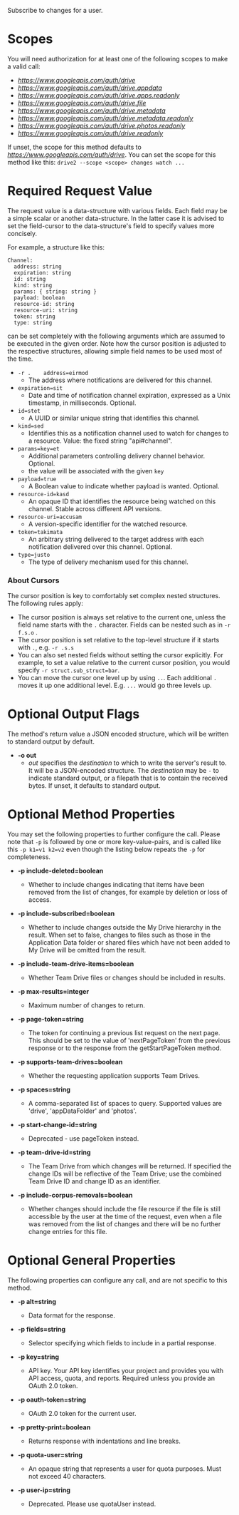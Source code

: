 Subscribe to changes for a user.
# Scopes

You will need authorization for at least one of the following scopes to make a valid call:

* *https://www.googleapis.com/auth/drive*
* *https://www.googleapis.com/auth/drive.appdata*
* *https://www.googleapis.com/auth/drive.apps.readonly*
* *https://www.googleapis.com/auth/drive.file*
* *https://www.googleapis.com/auth/drive.metadata*
* *https://www.googleapis.com/auth/drive.metadata.readonly*
* *https://www.googleapis.com/auth/drive.photos.readonly*
* *https://www.googleapis.com/auth/drive.readonly*

If unset, the scope for this method defaults to *https://www.googleapis.com/auth/drive*.
You can set the scope for this method like this: `drive2 --scope <scope> changes watch ...`
# Required Request Value

The request value is a data-structure with various fields. Each field may be a simple scalar or another data-structure.
In the latter case it is advised to set the field-cursor to the data-structure's field to specify values more concisely.

For example, a structure like this:
```
Channel:
  address: string
  expiration: string
  id: string
  kind: string
  params: { string: string }
  payload: boolean
  resource-id: string
  resource-uri: string
  token: string
  type: string

```

can be set completely with the following arguments which are assumed to be executed in the given order. Note how the cursor position is adjusted to the respective structures, allowing simple field names to be used most of the time.

* `-r .    address=eirmod`
    - The address where notifications are delivered for this channel.
* `expiration=sit`
    - Date and time of notification channel expiration, expressed as a Unix timestamp, in milliseconds. Optional.
* `id=stet`
    - A UUID or similar unique string that identifies this channel.
* `kind=sed`
    - Identifies this as a notification channel used to watch for changes to a resource. Value: the fixed string &#34;api#channel&#34;.
* `params=key=et`
    - Additional parameters controlling delivery channel behavior. Optional.
    - the value will be associated with the given `key`
* `payload=true`
    - A Boolean value to indicate whether payload is wanted. Optional.
* `resource-id=kasd`
    - An opaque ID that identifies the resource being watched on this channel. Stable across different API versions.
* `resource-uri=accusam`
    - A version-specific identifier for the watched resource.
* `token=takimata`
    - An arbitrary string delivered to the target address with each notification delivered over this channel. Optional.
* `type=justo`
    - The type of delivery mechanism used for this channel.


### About Cursors

The cursor position is key to comfortably set complex nested structures. The following rules apply:

* The cursor position is always set relative to the current one, unless the field name starts with the `.` character. Fields can be nested such as in `-r f.s.o` .
* The cursor position is set relative to the top-level structure if it starts with `.`, e.g. `-r .s.s`
* You can also set nested fields without setting the cursor explicitly. For example, to set a value relative to the current cursor position, you would specify `-r struct.sub_struct=bar`.
* You can move the cursor one level up by using `..`. Each additional `.` moves it up one additional level. E.g. `...` would go three levels up.


# Optional Output Flags

The method's return value a JSON encoded structure, which will be written to standard output by default.

* **-o out**
    - *out* specifies the *destination* to which to write the server's result to.
      It will be a JSON-encoded structure.
      The *destination* may be `-` to indicate standard output, or a filepath that is to contain the received bytes.
      If unset, it defaults to standard output.
# Optional Method Properties

You may set the following properties to further configure the call. Please note that `-p` is followed by one 
or more key-value-pairs, and is called like this `-p k1=v1 k2=v2` even though the listing below repeats the
`-p` for completeness.

* **-p include-deleted=boolean**
    - Whether to include changes indicating that items have been removed from the list of changes, for example by deletion or loss of access.

* **-p include-subscribed=boolean**
    - Whether to include changes outside the My Drive hierarchy in the result. When set to false, changes to files such as those in the Application Data folder or shared files which have not been added to My Drive will be omitted from the result.

* **-p include-team-drive-items=boolean**
    - Whether Team Drive files or changes should be included in results.

* **-p max-results=integer**
    - Maximum number of changes to return.

* **-p page-token=string**
    - The token for continuing a previous list request on the next page. This should be set to the value of &#39;nextPageToken&#39; from the previous response or to the response from the getStartPageToken method.

* **-p supports-team-drives=boolean**
    - Whether the requesting application supports Team Drives.

* **-p spaces=string**
    - A comma-separated list of spaces to query. Supported values are &#39;drive&#39;, &#39;appDataFolder&#39; and &#39;photos&#39;.

* **-p start-change-id=string**
    - Deprecated - use pageToken instead.

* **-p team-drive-id=string**
    - The Team Drive from which changes will be returned. If specified the change IDs will be reflective of the Team Drive; use the combined Team Drive ID and change ID as an identifier.

* **-p include-corpus-removals=boolean**
    - Whether changes should include the file resource if the file is still accessible by the user at the time of the request, even when a file was removed from the list of changes and there will be no further change entries for this file.

# Optional General Properties

The following properties can configure any call, and are not specific to this method.

* **-p alt=string**
    - Data format for the response.

* **-p fields=string**
    - Selector specifying which fields to include in a partial response.

* **-p key=string**
    - API key. Your API key identifies your project and provides you with API access, quota, and reports. Required unless you provide an OAuth 2.0 token.

* **-p oauth-token=string**
    - OAuth 2.0 token for the current user.

* **-p pretty-print=boolean**
    - Returns response with indentations and line breaks.

* **-p quota-user=string**
    - An opaque string that represents a user for quota purposes. Must not exceed 40 characters.

* **-p user-ip=string**
    - Deprecated. Please use quotaUser instead.
